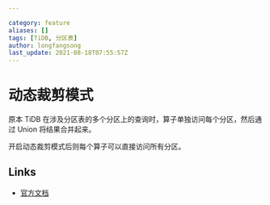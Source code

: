 ```yaml
---

category: feature
aliases: []
tags: [TiDB, 分区表]
author: longfangsong
last_update: 2021-08-18T07:55:57Z
---
```


# 动态裁剪模式

原本 TiDB  在涉及分区表的多个分区上的查询时，算子单独访问每个分区，然后通过 Union 将结果合并起来。

开启动态裁剪模式后则每个算子可以直接访问所有分区。

## Links

- [官方文档](https://docs.pingcap.com/zh/tidb/stable/partitioned-table#%E5%8A%A8%E6%80%81%E8%A3%81%E5%89%AA%E6%A8%A1%E5%BC%8F)
